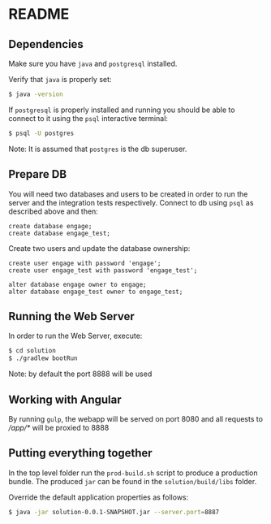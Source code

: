 # README


## Dependencies

Make sure you have `java` and `postgresql` installed.

Verify that `java` is properly set:

```bash
$ java -version
```

If `postgresql` is properly installed and running you should be
able to connect to it using the `psql` interactive terminal:

```bash
$ psql -U postgres
```

Note: It is assumed that `postgres` is the db superuser.


## Prepare DB

You will need two databases and users to be created in order to run the server and the integration tests
respectively. Connect to db using `psql` as described above and then:

```psql
create database engage;
create database engage_test;
```

Create two users and update the database ownership:

```psql
create user engage with password 'engage';
create user engage_test with password 'engage_test';

alter database engage owner to engage;
alter database engage_test owner to engage_test;
```


## Running the Web Server

In order to run the Web Server, execute:

```sh
$ cd solution
$ ./gradlew bootRun
```

Note: by default the port 8888 will be used


## Working with Angular

By running `gulp`, the webapp will be served on port 8080 and 
all requests to _/app/*_ will be proxied to 8888


## Putting everything together

In the top level folder run the `prod-build.sh` script to produce
a production bundle. The produced `jar` can be found in the `solution/build/libs` folder.

Override the default application properties as follows:

```bash
$ java -jar solution-0.0.1-SNAPSHOT.jar --server.port=8887
```




